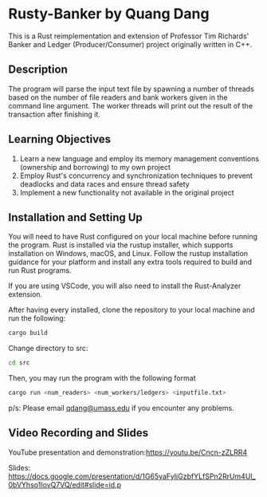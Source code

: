 # Rusty-Banker by Quang Dang

This is a Rust reimplementation and extension of Professor Tim Richards' Banker and Ledger (Producer/Consumer) project originally written in C++.

## Description
The program will parse the input text file by spawning a number of threads based on the number of file readers and bank workers given in the command line argument. The worker threads will print out the result of the transaction after finishing it.

## Learning Objectives
1. Learn a new language and employ its memory management conventions (ownership and borrowing) to my own project
2. Employ Rust's concurrency and synchronization techniques to prevent deadlocks and data races and ensure thread safety
3. Implement a new functionality not available in the original project

## Installation and Setting Up
You will need to have Rust configured on your local machine before running the program. Rust is installed via the rustup installer, which supports installation on Windows, macOS, and Linux. Follow the rustup installation guidance for your platform and install any extra tools required to build and run Rust programs.

If you are using VSCode, you will also need to install the Rust-Analyzer extension.

After having every installed, clone the repository to your local machine and run the following:

```bash
cargo build
```
Change directory to src:

```bash
cd src
```

Then, you may run the program with the following format 
```bash 
cargo run <num_readers> <num_workers/ledgers> <inputfile.txt>
```
p/s: Please email qdang@umass.edu if you encounter any problems.

## Video Recording and Slides

YouTube presentation and demonstration:https://youtu.be/Cncn-zZLRR4

Slides: https://docs.google.com/presentation/d/1G65yaFyIjGzbfYLfSPn2RrUm4UI_0bVYhso1IovQ7VQ/edit#slide=id.p
